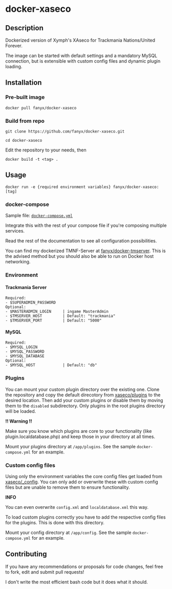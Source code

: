 # docker-xaseco

## Description
Dockerized version of Xymph's XAseco for Trackmania Nations/United Forever. 

The image can be started with default settings and a mandatory MySQL connection, but is extensible with custom config files and dynamic plugin loading.

## Installation

### Pre-built image

`docker pull fanyx/docker-xaseco`

### Build from repo

`git clone https://github.com/fanyx/docker-xaseco.git`

`cd docker-xaseco`

Edit the repository to your needs, then

`docker build -t <tag> .`

## Usage
`docker run -e {required environment variables} fanyx/docker-xaseco:[tag]`

### docker-compose
Sample file: [`docker-compose.yml`](./docker-compose.yml)

Integrate this with the rest of your compose file if you're composing multiple services.

Read the rest of the documentation to see all configuration possibilities.

You can find my dockerized TMNF-Server at [fanyx/docker-tmserver](https://github.com/fanyx/docker-tmserver "fanyx/docker-tmserver"). This is the advised method but you should also be able to run on Docker host networking.

### Environment
#### Trackmania Server
```
Required:
- $SUPERADMIN_PASSWORD
Optional:
- $MASTERADMIN_LOGIN     | ingame MasterAdmin
- $TMSERVER_HOST         | Default: "trackmania"
- $TMSERVER_PORT         | Default: "5000"
```
#### MySQL
```
Required:
- $MYSQL_LOGIN
- $MYSQL_PASSWORD
- $MYSQL_DATABASE
Optional:
- $MYSQL_HOST            | Default: "db"
```

### Plugins
You can mount your custom plugin directory over the existing one. Clone the repository and copy the default direcotory from [xaseco/plugins](xaseco/plugins) to the desired location. Then add your custom plugins or disable them by moving them to the `disabled` subdirectory. Only plugins in the root plugins directory will be loaded.

**!! Warning !!**

Make sure you know which plugins are core to your functionality (like plugin.localdatabase.php) and keep those in your directory at all times.

Mount your plugins directory at `/app/plugins`. See the sample `docker-compose.yml` for an example.

### Custom config files
Using only the environment variables the core config files get loaded from [xaseco/\_config](xaseco/_config). You can only add or overwrite these with custom config files but are unable to remove them to ensure functionality.

**INFO**

You can even overwrite `config.xml` and `localdatabase.xml` this way.

To load custom plugins correctly you have to add the respective config files for the plugins. This is done with this directory.

Mount your config directory at `/app/config`. See the sample `docker-compose.yml` for an example.

## Contributing
If you have any recommendations or proposals for code changes, feel free to fork, edit and submit pull requests!

I don't write the most efficient bash code but it does what it should.
